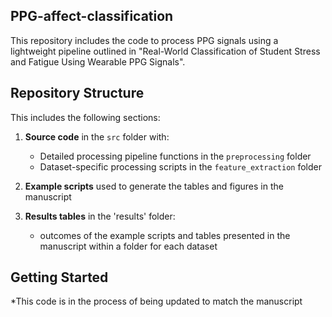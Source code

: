 ## PPG-affect-classification
This repository includes the code to process PPG signals using a lightweight pipeline outlined in "Real-World Classification of Student Stress and Fatigue Using Wearable PPG Signals".

## Repository Structure

This includes the following sections:

1. **Source code** in the `src` folder with:
   - Detailed processing pipeline functions in the `preprocessing` folder
   - Dataset-specific processing scripts in the `feature_extraction` folder

2. **Example scripts** used to generate the tables and figures in the manuscript

3. **Results tables** in the 'results' folder:
   - outcomes of the example scripts and tables presented in the manuscript within a folder for each dataset

## Getting Started

*This code is in the process of being updated to match the manuscript